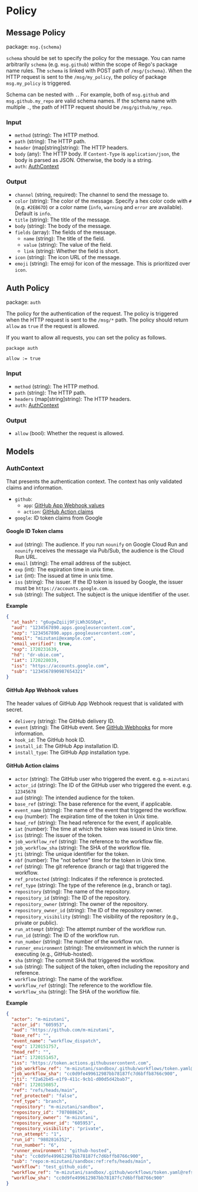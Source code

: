 # Policy

## Message Policy

package: `msg.{schema}`

`schema` should be set to specify the policy for the message. You can name arbitrarily `schema` (e.g. `msg.github`) within the scope of Rego's package name rules. The `schema` is linked with POST path of `/msg/{schema}`. When the HTTP request is sent to the `/msg/my_policy`, the policy of package `msg.my_policy` is triggered.

Schema can be nested with `.`. For example, both of `msg.github` and `msg.github.my_repo` are valid schema names. If the schema name with multiple `.`, the path of HTTP request should be `/msg/github/my_repo`.

### Input

- `method` (string): The HTTP method.
- `path` (string): The HTTP path.
- `header` (map[string]string): The HTTP headers.
- `body` (any): The HTTP body. If `Content-Type` is `application/json`, the body is parsed as JSON. Otherwise, the body is a string.
- `auth`: [AuthContext](#authcontext)

### Output

- `channel` (string, required): The channel to send the message to.
- `color` (string): The color of the message. Specify a hex color code with `#` (e.g. `#2EB67D`) or a color name (`info`, `warning` and `error` are available). Default is `info`.
- `title` (string): The title of the message.
- `body` (string): The body of the message.
- `fields` (array): The fields of the message.
  - `name` (string): The title of the field.
  - `value` (string): The value of the field.
  - `link` (string): Whether the field is short.
- `icon` (string): The icon URL of the message.
- `emoji` (string): The emoji for icon of the message. This is prioritized over `icon`.

## Auth Policy

package: `auth`

The policy for the authentication of the request. The policy is triggered when the HTTP request is sent to the `/msg/*` path. The policy should return `allow` as `true` if the request is allowed.

If you want to allow all requests, you can set the policy as follows.

```rego
package auth

allow := true
```

### Input

- `method` (string): The HTTP method.
- `path` (string): The HTTP path.
- `headers` (map[string]string): The HTTP headers.
- `auth`: [AuthContext](#authcontext)

### Output

- `allow` (bool): Whether the request is allowed.

## Models

### AuthContext

That presents the authentication context. The context has only validated claims and information.

- `github`:
  - `app`: [GitHub App Webhook values](#github-app-webhook-values)
  - `action`: [GitHub Action claims](#github-action-claims)
- `google`: ID token claims from Google


#### Google ID Token clams

- `aud` (string): The audience. If you run `nounify` on Google Cloud Run and `nounify` receives the message via Pub/Sub, the audience is the Cloud Run URL.
- `email` (string): The email address of the subject.
- `exp` (int): The expiration time in unix time.
- `iat` (int): The issued at time in unix time.
- `iss` (string): The issuer. If the ID token is issued by Google, the issuer must be `https://accounts.google.com`.
- `sub` (string): The subject. The subject is the unique identifier of the user.

**Example**
```json
{
  "at_hash": "g6ugwZqiij9FjLWh3GS0pA",
  "aud": "1234567890.apps.googleusercontent.com",
  "azp": "1234567890.apps.googleusercontent.com",
  "email": "mizutani@example.com",
  "email_verified": true,
  "exp": 1720231639,
  "hd": "dr-ubie.com",
  "iat": 1720228039,
  "iss": "https://accounts.google.com",
  "sub": "1234567890987654321"
}
```

#### GitHub App Webhook values

The header values of GitHub App Webhook request that is validated with secret.

- `delivery` (string): The GitHub delivery ID.
- `event` (string): The GitHub event. See [GitHub Webhooks](https://docs.github.com/en/webhooks/webhook-events-and-payloads) for more information.
- `hook_id`: The GitHub hook ID.
- `install_id`: The GitHub App installation ID.
- `install_type`: The GitHub App installation type.

#### GitHub Action claims

- `actor` (string): The GitHub user who triggered the event. e.g. `m-mizutani`
- `actor_id` (string): The ID of the GitHub user who triggered the event. e.g. `12345678`
- `aud` (string): The intended audience for the token.
- `base_ref` (string): The base reference for the event, if applicable.
- `event_name` (string): The name of the event that triggered the workflow.
- `exp` (number): The expiration time of the token in Unix time.
- `head_ref` (string): The head reference for the event, if applicable.
- `iat` (number): The time at which the token was issued in Unix time.
- `iss` (string): The issuer of the token.
- `job_workflow_ref` (string): The reference to the workflow file.
- `job_workflow_sha` (string): The SHA of the workflow file.
- `jti` (string): The unique identifier for the token.
- `nbf` (number): The "not before" time for the token in Unix time.
- `ref` (string): The git reference (branch or tag) that triggered the workflow.
- `ref_protected` (string): Indicates if the reference is protected.
- `ref_type` (string): The type of the reference (e.g., branch or tag).
- `repository` (string): The name of the repository.
- `repository_id` (string): The ID of the repository.
- `repository_owner` (string): The owner of the repository.
- `repository_owner_id` (string): The ID of the repository owner.
- `repository_visibility` (string): The visibility of the repository (e.g., private or public).
- `run_attempt` (string): The attempt number of the workflow run.
- `run_id` (string): The ID of the workflow run.
- `run_number` (string): The number of the workflow run.
- `runner_environment` (string): The environment in which the runner is executing (e.g., GitHub-hosted).
- `sha` (string): The commit SHA that triggered the workflow.
- `sub` (string): The subject of the token, often including the repository and reference.
- `workflow` (string): The name of the workflow.
- `workflow_ref` (string): The reference to the workflow file.
- `workflow_sha` (string): The SHA of the workflow file.

**Example**
```json
{
  "actor": "m-mizutani",
  "actor_id": "605953",
  "aud": "https://github.com/m-mizutani",
  "base_ref": "",
  "event_name": "workflow_dispatch",
  "exp": 1720151757,
  "head_ref": "",
  "iat": 1720151457,
  "iss": "https://token.actions.githubusercontent.com",
  "job_workflow_ref": "m-mizutani/sandbox/.github/workflows/token.yaml@refs/heads/main",
  "job_workflow_sha": "cc0d9fe499612987bb78187fc7d6bffb8766c900",
  "jti": "f2a62b45-e1f9-411c-9cb1-d00d5d42bab7",
  "nbf": 1720150857,
  "ref": "refs/heads/main",
  "ref_protected": "false",
  "ref_type": "branch",
  "repository": "m-mizutani/sandbox",
  "repository_id": "707088626",
  "repository_owner": "m-mizutani",
  "repository_owner_id": "605953",
  "repository_visibility": "private",
  "run_attempt": "1",
  "run_id": "9802816352",
  "run_number": "6",
  "runner_environment": "github-hosted",
  "sha": "cc0d9fe499612987bb78187fc7d6bffb8766c900",
  "sub": "repo:m-mizutani/sandbox:ref:refs/heads/main",
  "workflow": "test_github_oidc",
  "workflow_ref": "m-mizutani/sandbox/.github/workflows/token.yaml@refs/heads/main",
  "workflow_sha": "cc0d9fe499612987bb78187fc7d6bffb8766c900"
}
```